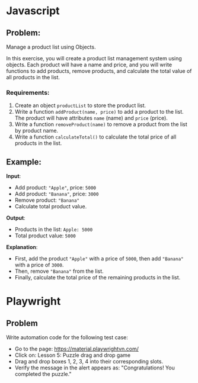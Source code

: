 # Javascript

## Problem:

Manage a product list using Objects.

In this exercise, you will create a product list management system using objects. Each product will have a name and price, and you will write functions to add products, remove products, and calculate the total value of all products in the list.

### Requirements:

1. Create an object `productList` to store the product list.
2. Write a function `addProduct(name, price)` to add a product to the list. The product will have attributes `name` (name) and `price` (price).
3. Write a function `removeProduct(name)` to remove a product from the list by product name.
4. Write a function `calculateTotal()` to calculate the total price of all products in the list.

## Example:

**Input**:

- Add product: `"Apple"`, price: `5000`
- Add product: `"Banana"`, price: `3000`
- Remove product: `"Banana"`
- Calculate total product value.

**Output**:

- Products in the list: `Apple: 5000`
- Total product value: `5000`

**Explanation**:

- First, add the product `"Apple"` with a price of `5000`, then add `"Banana"` with a price of `3000`.
- Then, remove `"Banana"` from the list.
- Finally, calculate the total price of the remaining products in the list.

# Playwright

## Problem

Write automation code for the following test case:

- Go to the page: https://material.playwrightvn.com/
- Click on: Lesson 5: Puzzle drag and drop game
- Drag and drop boxes 1, 2, 3, 4 into their corresponding slots.
- Verify the message in the alert appears as: "Congratulations! You completed the puzzle."
